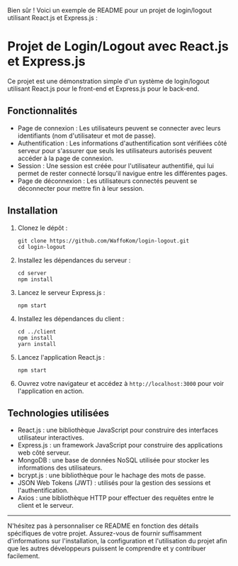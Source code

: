 Bien sûr ! Voici un exemple de README pour un projet de login/logout utilisant React.js et Express.js :

# Projet de Login/Logout avec React.js et Express.js

Ce projet est une démonstration simple d'un système de login/logout utilisant React.js pour le front-end et Express.js pour le back-end.

## Fonctionnalités

- Page de connexion : Les utilisateurs peuvent se connecter avec leurs identifiants (nom d'utilisateur et mot de passe).
- Authentification : Les informations d'authentification sont vérifiées côté serveur pour s'assurer que seuls les utilisateurs autorisés peuvent accéder à la page de connexion.
- Session : Une session est créée pour l'utilisateur authentifié, qui lui permet de rester connecté lorsqu'il navigue entre les différentes pages.
- Page de déconnexion : Les utilisateurs connectés peuvent se déconnecter pour mettre fin à leur session.

## Installation

1. Clonez le dépôt :

    ```shell
    git clone https://github.com/WaffoKom/login-logout.git
    cd login-logout
    ```

2. Installez les dépendances du serveur :

    ```shell
    cd server
    npm install
    ```

3. Lancez le serveur Express.js :

    ```shell
    npm start
    ```

4. Installez les dépendances du client :

    ```shell
    cd ../client
    npm install
    yarn install
    ```

5. Lancez l'application React.js :

    ```shell
    npm start
    ```

6. Ouvrez votre navigateur et accédez à `http://localhost:3000` pour voir l'application en action.



## Technologies utilisées

- React.js : une bibliothèque JavaScript pour construire des interfaces utilisateur interactives.
- Express.js : un framework JavaScript pour construire des applications web côté serveur.
- MongoDB : une base de données NoSQL utilisée pour stocker les informations des utilisateurs.
- bcrypt.js : une bibliothèque pour le hachage des mots de passe.
- JSON Web Tokens (JWT) : utilisés pour la gestion des sessions et l'authentification.
- Axios : une bibliothèque HTTP pour effectuer des requêtes entre le client et le serveur.





---

N'hésitez pas à personnaliser ce README en fonction des détails spécifiques de votre projet. Assurez-vous de fournir suffisamment d'informations sur l'installation, la configuration et l'utilisation du projet afin que les autres développeurs puissent le comprendre et y contribuer facilement.
